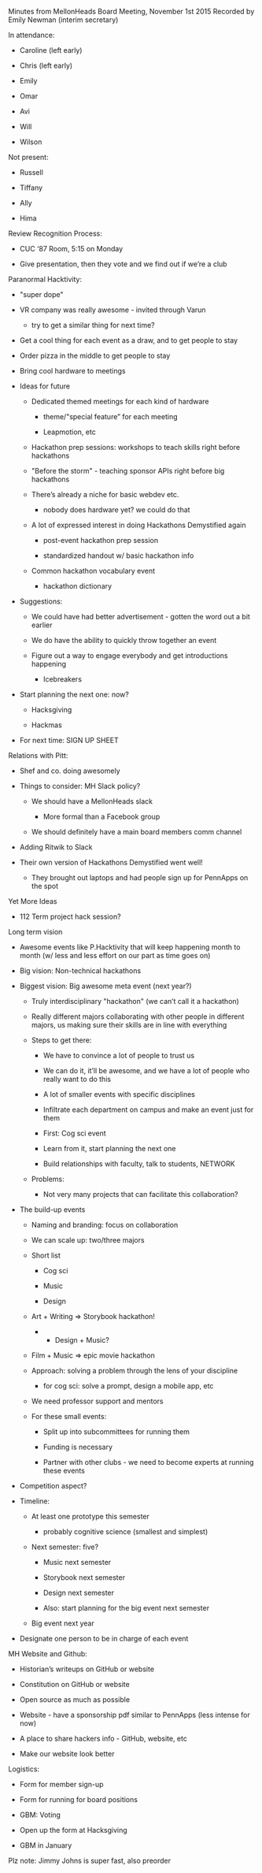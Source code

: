 Minutes from MellonHeads Board Meeting, November 1st 2015
Recorded by Emily Newman (interim secretary)

In attendance:

* Caroline (left early)

* Chris (left early)

* Emily

* Omar

* Avi

* Will

* Wilson

Not present:

* Russell

* Tiffany

* Ally

* Hima

Review Recognition Process:

* CUC ‘87 Room, 5:15 on Monday

* Give presentation, then they vote and we find out if we’re a club

Paranormal Hacktivity:

* "super dope"

* VR company was really awesome - invited through Varun

    * try to get a similar thing for next time?

* Get a cool thing for each event as a draw, and to get people to stay 

* Order pizza in the middle to get people to stay

* Bring cool hardware to meetings

* Ideas for future

    * Dedicated themed meetings for each kind of hardware

        * theme/"special feature” for each meeting

        * Leapmotion, etc

    * Hackathon prep sessions: workshops to teach skills right before hackathons

    * "Before the storm" - teaching sponsor APIs right before big hackathons

    * There’s already a niche for basic webdev etc.

        * nobody does hardware yet? we could do that

    * A lot of expressed interest in doing Hackathons Demystified again

        * post-event hackathon prep session

        * standardized handout w/ basic hackathon info

    * Common hackathon vocabulary event

        * hackathon dictionary 

* Suggestions:

    * We could have had better advertisement - gotten the word out a bit earlier

    * We do have the ability to quickly throw together an event

    * Figure out a way to engage everybody and get introductions happening

        * Icebreakers

* Start planning the next one: now?

    * Hacksgiving

    * Hackmas

* For next time: SIGN UP SHEET

Relations with Pitt:

* Shef and co. doing awesomely

* Things to consider: MH Slack policy?

    * We should have a MellonHeads slack

        * More formal than a Facebook group

    * We should definitely have a main board members comm channel

* Adding Ritwik to Slack

* Their own version of Hackathons Demystified went well!

    * They brought out laptops and had people sign up for PennApps on the spot

Yet More Ideas

* 112 Term project hack session?

Long term vision

* Awesome events like P.Hacktivity that will keep happening month to month (w/ less and less effort on our part as time goes on)

* Big vision: Non-technical hackathons

* Biggest vision: Big awesome meta event (next year?)

    * Truly interdisciplinary "hackathon" (we can’t call it a hackathon)

    * Really different majors collaborating with other people in different majors, us making sure their skills are in line with everything

    * Steps to get there:

        * We have to convince a lot of people to trust us

        * We can do it, it’ll be awesome, and we have a lot of people who really want to do this

        * A lot of smaller events with specific disciplines

        * Infiltrate each department on campus and make an event just for them

        * First: Cog sci event

        * Learn from it, start planning the next one

        * Build relationships with faculty, talk to students, NETWORK

    * Problems:

        * Not very many projects that can facilitate this collaboration? 

* The build-up events

    * Naming and branding: focus on collaboration

    * We can scale up: two/three majors

    * Short list

        * Cog sci

        * Music

        * Design

    * Art + Writing => Storybook hackathon!

        * + Design + Music?

    * Film + Music => epic movie hackathon

    * Approach: solving a problem through the lens of your discipline

        * for cog sci: solve a prompt, design a mobile app, etc

    * We need professor support and mentors 

    * For these small events: 

        * Split up into subcommittees for running them

        * Funding is necessary

        * Partner with other clubs - we need to become experts at running these events

* Competition aspect?

* Timeline:

    * At least one prototype this semester

        * probably cognitive science (smallest and simplest)

    * Next semester: five?

        * Music next semester

        * Storybook next semester

        * Design next semester

        * Also: start planning for the big event next semester

    * Big event next year

* Designate one person to be in charge of each event

MH Website and Github:

* Historian’s writeups on GitHub or website

* Constitution on GitHub or website

* Open source as much as possible

* Website - have a sponsorship pdf similar to PennApps (less intense for now)

* A place to share hackers info - GitHub, website, etc

* Make our website look better

Logistics:

* Form for member sign-up

* Form for running for board positions

* GBM: Voting

* Open up the form at Hacksgiving

* GBM in January

Plz note: Jimmy Johns is super fast, also preorder
